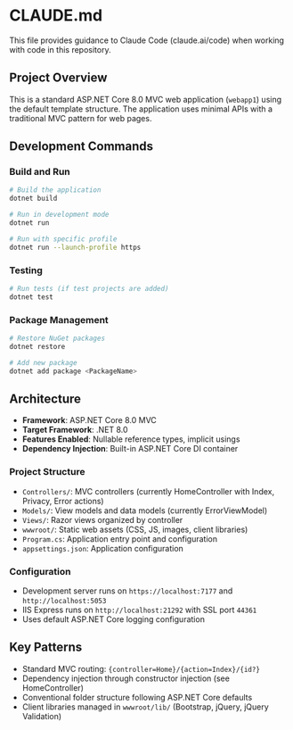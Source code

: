 # CLAUDE.md

This file provides guidance to Claude Code (claude.ai/code) when working with code in this repository.

## Project Overview

This is a standard ASP.NET Core 8.0 MVC web application (`webapp1`) using the default template structure. The application uses minimal APIs with a traditional MVC pattern for web pages.

## Development Commands

### Build and Run
```bash
# Build the application
dotnet build

# Run in development mode
dotnet run

# Run with specific profile
dotnet run --launch-profile https
```

### Testing
```bash
# Run tests (if test projects are added)
dotnet test
```

### Package Management
```bash
# Restore NuGet packages
dotnet restore

# Add new package
dotnet add package <PackageName>
```

## Architecture

- **Framework**: ASP.NET Core 8.0 MVC
- **Target Framework**: .NET 8.0
- **Features Enabled**: Nullable reference types, implicit usings
- **Dependency Injection**: Built-in ASP.NET Core DI container

### Project Structure
- `Controllers/`: MVC controllers (currently HomeController with Index, Privacy, Error actions)
- `Models/`: View models and data models (currently ErrorViewModel)
- `Views/`: Razor views organized by controller
- `wwwroot/`: Static web assets (CSS, JS, images, client libraries)
- `Program.cs`: Application entry point and configuration
- `appsettings.json`: Application configuration

### Configuration
- Development server runs on `https://localhost:7177` and `http://localhost:5053`
- IIS Express runs on `http://localhost:21292` with SSL port `44361`
- Uses default ASP.NET Core logging configuration

## Key Patterns

- Standard MVC routing: `{controller=Home}/{action=Index}/{id?}`
- Dependency injection through constructor injection (see HomeController)
- Conventional folder structure following ASP.NET Core defaults
- Client libraries managed in `wwwroot/lib/` (Bootstrap, jQuery, jQuery Validation)